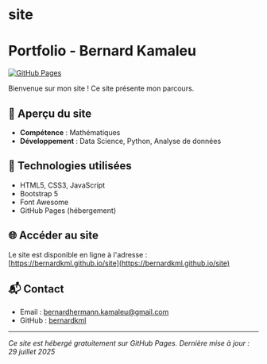 # site

# Portfolio - Bernard Kamaleu

[![GitHub Pages](https://img.shields.io/badge/GitHub%20Pages-Live-brightgreen)](https://bernardkml.github.io/site)

Bienvenue sur mon site ! Ce site présente mon parcours.

## 🚀 Aperçu du site

- **Compétence** : Mathématiques
- **Développement** : Data Science, Python, Analyse de données

## 🔧 Technologies utilisées

- HTML5, CSS3, JavaScript
- Bootstrap 5
- Font Awesome
- GitHub Pages (hébergement)

## 🌐 Accéder au site

Le site est disponible en ligne à l'adresse :  
[https://bernardkml.github.io/site](https://bernardkml.github.io/site)

## 📬 Contact

- Email : [bernardhermann.kamaleu@gmail.com](mailto:bernardhermann.kamaleu@gmail.com)
- GitHub : [bernardkml](https://github.com/bernardkml)

---

*Ce site est hébergé gratuitement sur GitHub Pages. Dernière mise à jour : 29 juillet 2025*
